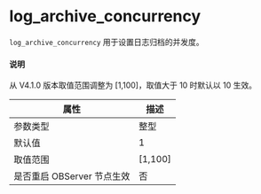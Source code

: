 # log_archive_concurrency

`log_archive_concurrency` 用于设置日志归档的并发度。

<main id="notice" type='explain'>
  <h4>说明</h4>
  <p>从 V4.1.0 版本取值范围调整为 [1,100]，取值大于 10 时默认以 10 生效。</p>
</main>

| **属性** | **描述** |
| --- | --- |
| 参数类型 | 整型 |
| 默认值 | 1 |
| 取值范围 | \[1,100] |
| 是否重启 OBServer 节点生效 | 否 |